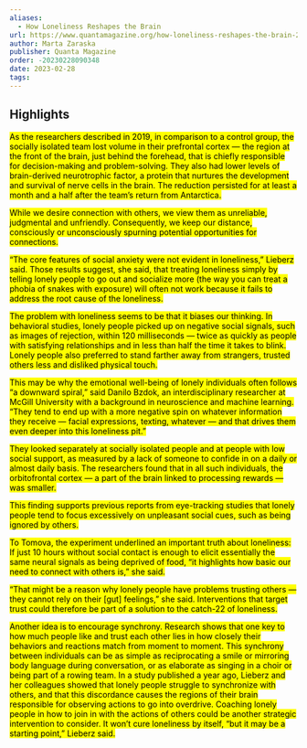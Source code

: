```yaml
---
aliases:
  - How Loneliness Reshapes the Brain
url: https://www.quantamagazine.org/how-loneliness-reshapes-the-brain-20230228/
author: Marta Zaraska
publisher: Quanta Magazine
order: -20230228090348
date: 2023-02-28
tags:
---
```


## Highlights
<mark>As the researchers described in 2019, in comparison to a control group, the socially isolated team lost volume in their prefrontal cortex — the region at the front of the brain, just behind the forehead, that is chiefly responsible for decision-making and problem-solving. They also had lower levels of brain-derived neurotrophic factor, a protein that nurtures the development and survival of nerve cells in the brain. The reduction persisted for at least a month and a half after the team’s return from Antarctica.</mark>

<mark>While we desire connection with others, we view them as unreliable, judgmental and unfriendly. Consequently, we keep our distance, consciously or unconsciously spurning potential opportunities for connections.</mark>

<mark>“The core features of social anxiety were not evident in loneliness,” Lieberz said. Those results suggest, she said, that treating loneliness simply by telling lonely people to go out and socialize more (the way you can treat a phobia of snakes with exposure) will often not work because it fails to address the root cause of the loneliness.</mark>

<mark>The problem with loneliness seems to be that it biases our thinking. In behavioral studies, lonely people picked up on negative social signals, such as images of rejection, within 120 milliseconds — twice as quickly as people with satisfying relationships and in less than half the time it takes to blink. Lonely people also preferred to stand farther away from strangers, trusted others less and disliked physical touch.</mark>

<mark>This may be why the emotional well-being of lonely individuals often follows “a downward spiral,” said Danilo Bzdok, an interdisciplinary researcher at McGill University with a background in neuroscience and machine learning. “They tend to end up with a more negative spin on whatever information they receive — facial expressions, texting, whatever — and that drives them even deeper into this loneliness pit.”</mark>

<mark>They looked separately at socially isolated people and at people with low social support, as measured by a lack of someone to confide in on a daily or almost daily basis. The researchers found that in all such individuals, the orbitofrontal cortex — a part of the brain linked to processing rewards — was smaller.</mark>

<mark>This finding supports previous reports from eye-tracking studies that lonely people tend to focus excessively on unpleasant social cues, such as being ignored by others.</mark>

<mark>To Tomova, the experiment underlined an important truth about loneliness: If just 10 hours without social contact is enough to elicit essentially the same neural signals as being deprived of food, “it highlights how basic our need to connect with others is,” she said.</mark>

<mark>“That might be a reason why lonely people have problems trusting others — they cannot rely on their [gut] feelings,” she said. Interventions that target trust could therefore be part of a solution to the catch-22 of loneliness.</mark>

<mark>Another idea is to encourage synchrony. Research shows that one key to how much people like and trust each other lies in how closely their behaviors and reactions match from moment to moment. This synchrony between individuals can be as simple as reciprocating a smile or mirroring body language during conversation, or as elaborate as singing in a choir or being part of a rowing team. In a study published a year ago, Lieberz and her colleagues showed that lonely people struggle to synchronize with others, and that this discordance causes the regions of their brain responsible for observing actions to go into overdrive. Coaching lonely people in how to join in with the actions of others could be another strategic intervention to consider. It won’t cure loneliness by itself, “but it may be a starting point,” Lieberz said.</mark>

